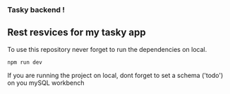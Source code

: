 ### Tasky backend !

## Rest resvices for my tasky app

To use this repository never forget to run the dependencies on local.

```
npm run dev
```

If you are running the project on local, dont forget to set a schema ('todo') on you mySQL workbench
